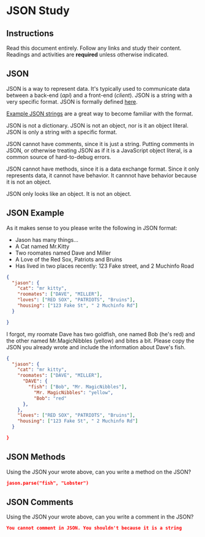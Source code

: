 # JSON Study

## Instructions

Read this document entirely. Follow any links and study their content. Readings
and activities are **required** unless otherwise indicated.

## JSON

JSON is a way to represent data. It's typically used to communicate data between
a back-end (*api*) and a front-end (*client*). JSON is a string with a very
specific format. JSON is formally defined [here](http://www.json.org/).

[Example JSON strings](http://json.org/example.html) are a great way to become
familiar with the format.

JSON is not a dictionary. JSON is not an object, nor is it an object literal.
JSON is only a string with a specific format.

JSON cannot have comments, since it is just a string. Putting comments in JSON,
or otherwise treating JSON as if it is a JavaScript object literal, is a common
source of hard-to-debug errors.

JSON cannot have methods, since it is a data exchange format. Since it only
represents data, it cannot have behavior. It cannnot have behavior because it is
not an object.

JSON only looks like an object. It is not an object.

## JSON Example

As it makes sense to you please write the following in JSON format:

-   Jason has many things...
-   A Cat named Mr.Kitty
-   Two roomates named Dave and Miller
-   A Love of the Red Sox, Patriots and Bruins
-   Has lived in two places recently: 123 Fake street, and 2 Muchinfo Road

```json
{
  "jason": {
    "cat": "mr kitty",
    "roomates": ["DAVE", "MILLER"],
    "loves": ["RED SOX", "PATRIOTS", "Bruins"],
    "housing": ["123 Fake St", " 2 Muchinfo Rd"]
  }

}
```

I forgot, my roomate Dave has two goldfish, one named Bob (he's red) and the
other named Mr.MagicNibbles (yellow) and bites a bit. Please copy the JSON you
already wrote and include the information about Dave's fish.

```json
{
  "jason": {
    "cat": "mr kitty",
    "roomates": ["DAVE", "MILLER"],
      "DAVE": {
        "fish": ["Bob", "Mr. MagicNibbles"],
          "Mr. MagicNibbles": "yellow",
          "Bob": "red"
      },
    },
    "loves": ["RED SOX", "PATRIOTS", "Bruins"],
    "housing": ["123 Fake St", " 2 Muchinfo Rd"]
  }

}
```

## JSON Methods

Using the JSON your wrote above, can you write a method on the JSON?

```json
jason.parse("fish", "Lobster")
```

## JSON Comments

Using the JSON your wrote above, can you write a comment in the JSON?

```json
You cannot comment in JSON. You shouldn't because it is a string
```
